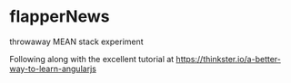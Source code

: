 # flapperNews
throwaway MEAN stack experiment

Following along with the excellent tutorial at https://thinkster.io/a-better-way-to-learn-angularjs
